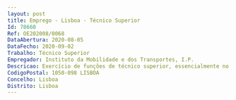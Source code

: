 ```yaml
--- 
layout: post
title: Emprego - Lisboa - Técnico Superior
Id: 78660
Ref: OE202008/0068
DataAbertura: 2020-08-05
DataFecho: 2020-09-02
Trabalho: Técnico Superior
Empregador: Instituto da Mobilidade e dos Transportes, I.P.
Descricao: Exercício de funções de técnico superior, essencialmente no âmbito da avaliação psicológica de condutores, na Direção de Serviços de Formação e Certificação, designadamente 1. Conceber, adotar e aplicar métodos e processos técnico científicos, elaborar estudos e emitir pareceres, tendo em vista a tomada de decisão no âmbito das atribuições do IMT, IP 2. Realizar avaliações psicológicas a candidatos a condutores e condutores, através da utilização de instrumentos e testes específicos 3. Elaborar relatórios de avaliação psicológica, com emissão de parecer técnico 4. Analisar o comportamento dos condutores para efeitos de eventual submissão a avaliações extraordinárias nos termos do n.º 1 do artigo 129.º do Código da Estrada 5. Elaborar estudos relativos aos fatores intervenientes na condução automóvel e no comportamento do condutor 6. Elaborar estudos relacionados com as caraterísticas, aptidões e competências pessoais de natureza psicológica definidas como indispensáveis para a condução automóvel  7.Analisar os fatores na área da condução considerados particularmente relevantes ou indutores de sinistralidade rodoviária 8. Analisar os conteúdos da área da pedagogia, psicologia e segurança rodoviária dos programas de formação de condutores, instrutores, diretores de escolas de condução e examinadores de condução 9. Analisar os conteúdos dos programas de avaliação de candidatos a condutor, nas áreas de psicologia e segurança rodoviária 10. Assegurar o controlo das questões e imagens das bases de dados das provas teóricas do exame de condução para todas as categorias 11. Analisar as reclamações das provas teóricas dos exames de condução.
CodigoPostal: 1050-098 LISBOA
Concelho: Lisboa
Distrito: Lisboa
--- 
```

